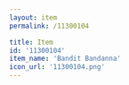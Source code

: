 ```yaml
---
layout: item
permalink: /11300104

title: Item
id: '11300104'
item_name: 'Bandit Bandanna'
icon_url: '11300104.png'
---
```

